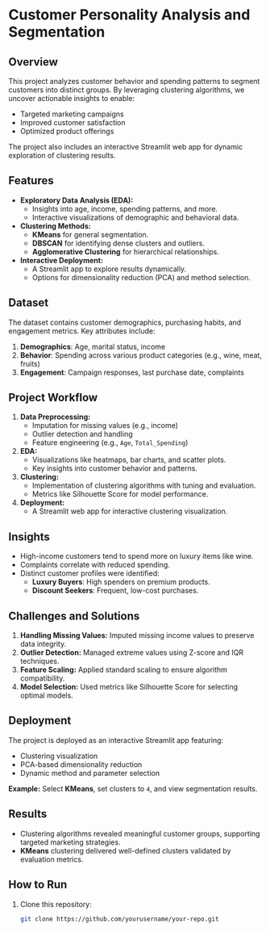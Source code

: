 # Customer Personality Analysis and Segmentation

## Overview
This project analyzes customer behavior and spending patterns to segment customers into distinct groups. By leveraging clustering algorithms, we uncover actionable insights to enable:
- Targeted marketing campaigns
- Improved customer satisfaction
- Optimized product offerings

The project also includes an interactive Streamlit web app for dynamic exploration of clustering results.

## Features
- **Exploratory Data Analysis (EDA):**
  - Insights into age, income, spending patterns, and more.
  - Interactive visualizations of demographic and behavioral data.
- **Clustering Methods:**
  - **KMeans** for general segmentation.
  - **DBSCAN** for identifying dense clusters and outliers.
  - **Agglomerative Clustering** for hierarchical relationships.
- **Interactive Deployment:**
  - A Streamlit app to explore results dynamically.
  - Options for dimensionality reduction (PCA) and method selection.

## Dataset
The dataset contains customer demographics, purchasing habits, and engagement metrics. Key attributes include:
1. **Demographics**: Age, marital status, income
2. **Behavior**: Spending across various product categories (e.g., wine, meat, fruits)
3. **Engagement**: Campaign responses, last purchase date, complaints

## Project Workflow
1. **Data Preprocessing:**
   - Imputation for missing values (e.g., income)
   - Outlier detection and handling
   - Feature engineering (e.g., `Age`, `Total_Spending`)
2. **EDA:**
   - Visualizations like heatmaps, bar charts, and scatter plots.
   - Key insights into customer behavior and patterns.
3. **Clustering:**
   - Implementation of clustering algorithms with tuning and evaluation.
   - Metrics like Silhouette Score for model performance.
4. **Deployment:**
   - A Streamlit web app for interactive clustering visualization.

## Insights
- High-income customers tend to spend more on luxury items like wine.
- Complaints correlate with reduced spending.
- Distinct customer profiles were identified:
  - **Luxury Buyers**: High spenders on premium products.
  - **Discount Seekers**: Frequent, low-cost purchases.

## Challenges and Solutions
1. **Handling Missing Values:** Imputed missing income values to preserve data integrity.
2. **Outlier Detection:** Managed extreme values using Z-score and IQR techniques.
3. **Feature Scaling:** Applied standard scaling to ensure algorithm compatibility.
4. **Model Selection:** Used metrics like Silhouette Score for selecting optimal models.

## Deployment
The project is deployed as an interactive Streamlit app featuring:
- Clustering visualization
- PCA-based dimensionality reduction
- Dynamic method and parameter selection

**Example:** Select **KMeans**, set clusters to `4`, and view segmentation results.

## Results
- Clustering algorithms revealed meaningful customer groups, supporting targeted marketing strategies.
- **KMeans** clustering delivered well-defined clusters validated by evaluation metrics.

## How to Run
1. Clone this repository:
   ```bash
   git clone https://github.com/yourusername/your-repo.git
